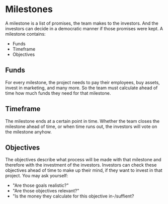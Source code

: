 # Milestones

A milestone is a list of promises, the team makes to the investors. And the investors can decide in a democratic manner if those promises were kept. A milestone contains: 

* Funds
* Timeframe
* Objectives

## Funds

For every milestone, the project needs to pay their employees, buy assets, invest in marketing, and many more. So the team must calculate ahead of time how much funds they need for that milestone.

## Timeframe

The milestone ends at a certain point in time. Whether the team closes the milestone ahead of time, or when time runs out, the investors will vote on the milestone anyhow.

## Objectives 

The objectives describe what process will be made with that milestone and therefore with the investment of the investors. Investors can check these objectives ahead of time to make up their mind, if they want to invest in that project. You may ask yourself:

* "Are those goals realistic?"
* "Are those objectives relevant?"
* "Is the money they calculate for this objective in-/suffient?


